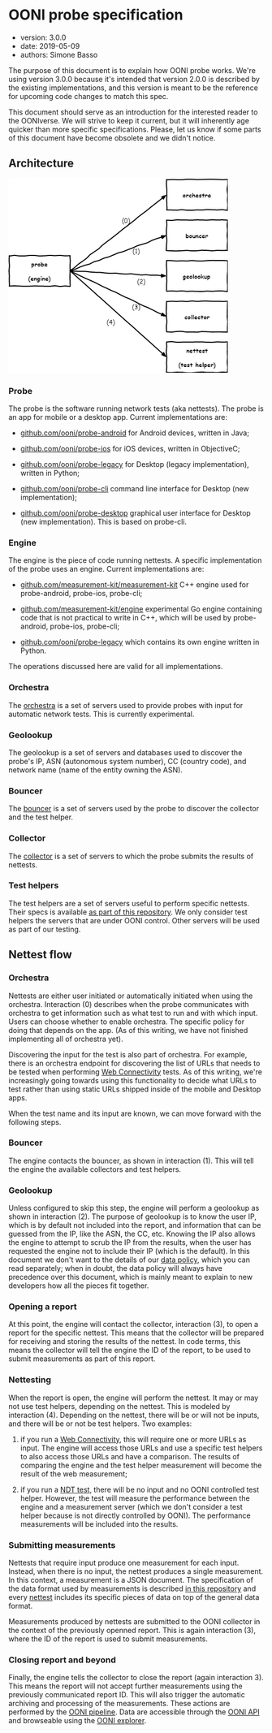 # OONI probe specification

* version: 3.0.0
* date: 2019-05-09
* authors: Simone Basso

The purpose of this document is to explain how OONI probe works. We're
using version 3.0.0 because it's intended that version 2.0.0 is described
by the existing implementations, and this version is meant to be the
reference for upcoming code changes to match this spec.

This document should serve as an introduction for the interested reader
to the OONIverse. We will strive to keep it current, but it will inherently
age quicker than more specific specifications. Please, let us know if some
parts of this document have become obsolete and we didn't notice.

## Architecture

![Architecture](ooniprobe.png)

### Probe

The probe is the software running network tests (aka nettests). The probe
is an app for mobile or a desktop app. Current implementations are:

- [github.com/ooni/probe-android](https://github.com/ooni/probe-android)
for Android devices, written in Java;

- [github.com/ooni/probe-ios](https://github.com/ooni/probe-ios)
for iOS devices, written in ObjectiveC;

- [github.com/ooni/probe-legacy](https://github.com/ooni/probe-legacy)
for Desktop (legacy implementation), written in Python;

- [github.com/ooni/probe-cli](https://github.com/ooni/probe-cli)
command line interface for Desktop (new implementation);

- [github.com/ooni/probe-desktop](https://github.com/ooni/probe-desktop)
graphical user interface for Desktop (new implementation). This is
based on probe-cli.

### Engine

The engine is the piece of code running nettests. A specific implementation
of the probe uses an engine. Current implementations are:

- [github.com/measurement-kit/measurement-kit](
https://github.com/measurement-kit/measurement-kit) C++ engine
used for probe-android, probe-ios, probe-cli;

- [github.com/measurement-kit/engine](https://github.com/measurement-kit/engine)
experimental Go engine containing code that is not practical to write in C++,
which will be used by probe-android, probe-ios, probe-cli;

- [github.com/ooni/probe-legacy](https://github.com/ooni/probe-legacy)
which contains its own engine written in Python.

The operations discussed here are valid for all implementations.

### Orchestra

The [orchestra](../backends/bk-002-orchestra.md) is a
set of servers used to provide probes with input for
automatic network tests. This is currently experimental.

### Geolookup

The geolookup is a set of servers and databases used to discover the
probe's IP, ASN (autonomous system number), CC (country code), and
network name (name of the entity owning the ASN).

### Bouncer

The [bouncer](../backends/bk-004-bouncer.md)
is a set of servers used by the probe to discover the
collector and the test helper.

### Collector

The [collector](../backends/bk-003-collector.md)
is a set of servers to which the probe submits the
results of nettests.

### Test helpers

The test helpers are a set of servers useful to perform specific nettests. Their
specs is available [as part of this repository](../backends). We only consider
test helpers the servers that are under OONI control. Other servers will be
used as part of our testing.

## Nettest flow

### Orchestra

Nettests are either user initiated or automatically initiated when
using the orchestra. Interaction (0) describes when the probe communicates
with orchestra to get information such as what test to run and with
which input. Users can choose whether to enable orchestra. The specific
policy for doing that depends on the app. (As of this writing, we have
not finished implementing all of orchestra yet).

Discovering the input for the test is also part of orchestra. For example,
there is an orchestra endpoint for discovering the list of URLs that
needs to be tested when performing [Web Connectivity](
../nettests/ts-017-web-connectivity.md) tests. As of this
writing, we're increasingly going towards using this functionality to
decide what URLs to test rather than using static URLs shipped inside of
the mobile and Desktop apps.

When the test name and its input are known, we can move forward with
the following steps.

### Bouncer

The engine contacts the bouncer, as shown in interaction (1). This will
tell the engine the available collectors and test helpers.

### Geolookup

Unless configured to skip this step, the engine will perform a geolookup
as shown in interaction (2). The purpose of geolookup is to know the
user IP, which is by default not included into the report, and information
that can be guessed from the IP, like the ASN, the CC, etc. Knowing the
IP also allows the engine to attempt to scrub the IP from the results, when
the user has requested the engine not to include their IP (which is the
default). In this document we don't want to the details of our [data
policy](https://ooni.io/about/data-policy/), which you can read separately; when
in doubt, the data policy will always have precedence over this document, which
is mainly meant to explain to new developers how all the pieces fit together.

### Opening a report

At this point, the engine will contact the collector, interaction (3), to
open a report for the specific nettest. This means that the collector will
be prepared for receiving and storing the results of the nettest. In code
terms, this means the collector will tell the engine the ID of the report, to
be used to submit measurements as part of this report.

### Nettesting

When the report is open, the engine will perform the nettest. It may or
may not use test helpers, depending on the nettest. This is modeled by
interaction (4). Depending on the nettest, there will be or will not be
inputs, and there will be or not be test helpers. Two examples:

1. if you run a [Web Connectivity](
..//nettests/ts-017-web-connectivity.md), this will require one or more URLs
as input. The engine will access those URLs and use a specific test helpers
to also access those URLs and have a comparison. The results of comparing
the engine and the test helper measurement will become the result of the
web measurement;

2. if you run a [NDT test](../nettests/ts-022-ndt.md), there will be no input
and no OONI controlled test helper. However, the test will measure the performance
between the engine and a measurement server (which we don't consider a
test helper because is not directly controlled by OONI). The performance
measurements will be included into the results.

### Submitting measurements

Nettests that require input produce one measurement for each input. Instead,
when there is no input, the nettest produces a single measurement. In this
context, a measurement is a JSON document. The specification of the data
format used by measurements is described [in this repository](
../data-formats) and every [nettest](../nettests) includes its
specific pieces of data on top of the general data format.

Measurements produced by nettests are submitted to the OONI collector in
the context of the previously openned report. This is again interaction
(3), where the ID of the report is used to submit measurements.

### Closing report and beyond

Finally, the engine tells the collector to close the report (again
interaction 3). This means the report will not accept further measurements
using the previously communicated report ID. This will also trigger the
automatic archiving and processing of the measurements. These actions
are performed by the [OONI pipeline](
https://github.com/ooni/pipeline). Data are accessible through the [OONI
API](https://github.com/ooni/api) and browseable using the
[OONI explorer](https://github.com/ooni/explorer).

